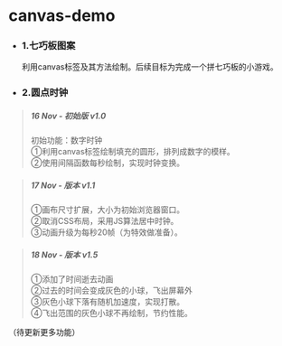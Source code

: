 # canvas-demo
- ### 1.七巧板图案
  利用canvas标签及其方法绘制。后续目标为完成一个拼七巧板的小游戏。
- ### 2.圆点时钟
> ##### 16 Nov - 初始版 v1.0
>初始功能：数字时钟<br/>
>①利用canvas标签绘制填充的圆形，排列成数字的模样。<br/>
>②使用间隔函数每秒绘制，实现时钟变换。

> ##### 17 Nov - 版本 v1.1
>①画布尺寸扩展，大小为初始浏览器窗口。<br/>
>②取消CSS布局，采用JS算法居中时钟。<br/>
>③动画升级为每秒20帧（为特效做准备）。

> ##### 18 Nov - 版本 v1.5
>①添加了时间逝去动画<br/>
>②过去的时间会变成灰色的小球，飞出屏幕外<br/>
>③灰色小球下落有随机加速度，实现打散。<br/>
>④飞出范围的灰色小球不再绘制，节约性能。

（待更新更多功能） 
